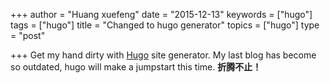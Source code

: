 +++
author = "Huang xuefeng"
date = "2015-12-13"
keywords = ["hugo"]
tags = ["hugo"]
title = "Changed to hugo generator"
topics = ["hugo"]
type = "post"

+++
Get my hand dirty with [Hugo](https://gohugo.io/) site generator. My last blog has become so outdated, hugo will make a jumpstart this time. **折腾不止！**

